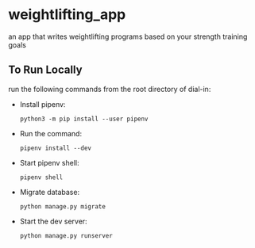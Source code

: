 # weightlifting_app
an app that writes weightlifting programs based on your strength training goals

## To Run Locally
run the following commands from the root directory of dial-in:

* Install pipenv:
  ```
  python3 -m pip install --user pipenv
  ```
* Run the command:
  ```
  pipenv install --dev
  ```
  
* Start pipenv shell:
  ```
  pipenv shell

* Migrate database:
  ```
  python manage.py migrate 
  ```

* Start the dev server:
  ```
  python manage.py runserver
  ```